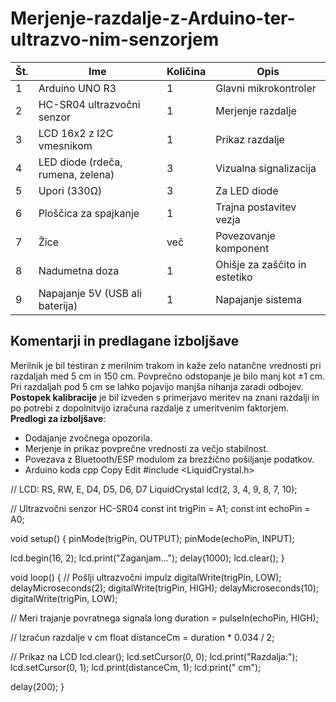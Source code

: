 # Merjenje-razdalje-z-Arduino-ter-ultrazvo-nim-senzorjem
| Št. | Ime                          | Količina | Opis                                           |
|-----|------------------------------|----------|------------------------------------------------|
| 1   | Arduino UNO R3               | 1        | Glavni mikrokontroler                          |
| 2   | HC-SR04 ultrazvočni senzor   | 1        | Merjenje razdalje                              |
| 3   | LCD 16x2 z I2C vmesnikom     | 1        | Prikaz razdalje                                |
| 4   | LED diode (rdeča, rumena, zelena) | 3        | Vizualna signalizacija                         |
| 5   | Upori (330Ω)                 | 3        | Za LED diode                                   |
| 6   | Ploščica za spajkanje        | 1        | Trajna postavitev vezja                        |
| 7   | Žice                         | več      | Povezovanje komponent                          |
| 8   | Nadumetna doza               | 1        | Ohišje za zaščito in estetiko                  |
| 9   | Napajanje 5V (USB ali baterija) | 1     | Napajanje sistema                              |

## Komentarji in predlagane izboljšave 
Merilnik je bil testiran z merilnim trakom in kaže zelo natančne vrednosti pri razdaljah med 5 cm in 150 cm. Povprečno odstopanje je bilo manj kot ±1 cm. Pri razdaljah pod 5 cm se lahko pojavijo manjša nihanja zaradi odbojev.  
**Postopek kalibracije** je bil izveden s primerjavo meritev na znani razdalji in po potrebi z dopolnitvijo izračuna razdalje z umeritvenim faktorjem.  
**Predlogi za izboljšave**:
- Dodajanje zvočnega opozorila.
- Merjenje in prikaz povprečne vrednosti za večjo stabilnost.
- Povezava z Bluetooth/ESP modulom za brezžično pošiljanje podatkov.
- Arduino koda
cpp
Copy
Edit
#include <LiquidCrystal.h>
 
// LCD: RS, RW, E, D4, D5, D6, D7
LiquidCrystal lcd(2, 3, 4, 9, 8, 7, 10);
 
// Ultrazvočni senzor HC-SR04
const int trigPin = A1;
const int echoPin = A0;
 
void setup() {
  pinMode(trigPin, OUTPUT);
  pinMode(echoPin, INPUT);
 
  lcd.begin(16, 2);
  lcd.print("Zaganjam...");
  delay(1000);
  lcd.clear();
}
 
void loop() {
  // Pošlji ultrazvočni impulz
  digitalWrite(trigPin, LOW);
  delayMicroseconds(2);
  digitalWrite(trigPin, HIGH);
  delayMicroseconds(10);
  digitalWrite(trigPin, LOW);
 
  // Meri trajanje povratnega signala
  long duration = pulseIn(echoPin, HIGH);
 
  // Izračun razdalje v cm
  float distanceCm = duration * 0.034 / 2;
 
  // Prikaz na LCD
  lcd.clear();
  lcd.setCursor(0, 0);
  lcd.print("Razdalja:");
  lcd.setCursor(0, 1);
  lcd.print(distanceCm, 1);
  lcd.print(" cm");
 
  delay(200);
}
